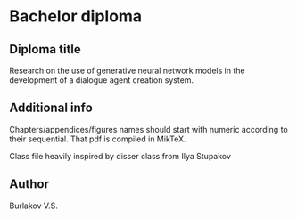 # Bachelor diploma

## Diploma title

Research on the use of generative neural network models in the development of a dialogue agent creation system.

## Additional info

Chapters/appendices/figures names should start with numeric according to their sequential. That pdf is compiled in MikTeX.

Class file heavily inspired by disser class from Ilya Stupakov

## Author

Burlakov V.S.
